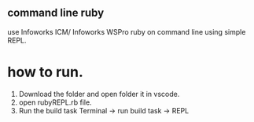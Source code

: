 ## command line ruby
use Infoworks ICM/ Infoworks WSPro ruby on command line using simple REPL.
# how to run.
1) Download the folder and open folder it in vscode.
2) open rubyREPL.rb file.
3) Run the build task
  Terminal -> run build task -> REPL

